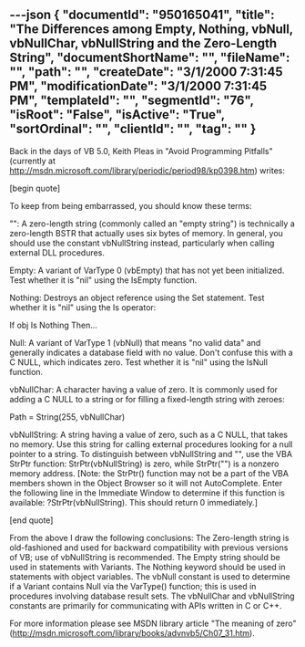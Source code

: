 ---json
{
  "documentId": "950165041",
  "title": "The Differences among Empty, Nothing, vbNull, vbNullChar, vbNullString and the Zero-Length String",
  "documentShortName": "",
  "fileName": "",
  "path": "",
  "createDate": "3/1/2000 7:31:45 PM",
  "modificationDate": "3/1/2000 7:31:45 PM",
  "templateId": "",
  "segmentId": "76",
  "isRoot": "False",
  "isActive": "True",
  "sortOrdinal": "",
  "clientId": "",
  "tag": ""
}
---

Back in the days of VB 5.0, Keith Pleas in &quot;Avoid Programming Pitfalls&quot; (currently at http://msdn.microsoft.com/library/periodic/period98/kp0398.htm) writes:

[begin quote]

To keep from being embarrassed, you should know these terms:

&quot;&quot;: A zero-length string (commonly called an &quot;empty string&quot;) is technically a zero-length BSTR that actually uses six bytes of memory. In general, you should use the constant vbNullString instead, particularly when calling external DLL procedures.

Empty: A variant of VarType 0 (vbEmpty) that has not yet been initialized. Test whether it is &quot;nil&quot; using the IsEmpty function.

Nothing: Destroys an object reference using the Set statement. Test whether it is &quot;nil&quot; using the Is operator:

If obj Is Nothing Then...

Null: A variant of VarType 1 (vbNull) that means &quot;no valid data&quot; and generally indicates a database field with no value. Don't confuse this with a C NULL, which indicates zero. Test whether it is &quot;nil&quot; using the IsNull function.

vbNullChar: A character having a value of zero. It is commonly used for adding a C NULL to a string or for filling a fixed-length string with zeroes:

Path = String(255, vbNullChar)

vbNullString: A string having a value of zero, such as a C NULL, that takes no memory. Use this string for calling external procedures looking for a null pointer to a string. To distinguish between vbNullString and &quot;&quot;, use the VBA StrPtr function: StrPtr(vbNullString) is zero, while StrPtr(&quot;&quot;) is a nonzero memory address. [Note: the StrPtr() function may not be a part of the VBA members shown in the Object Browser so it will not AutoComplete. Enter the following line in the Immediate Window to determine if this function is available: ?StrPtr(vbNullString). This should return 0 immediately.]

[end quote]

From the above I draw the following conclusions: The Zero-length string is old-fashioned and used for backward compatibility with previous versions of VB; use of vbNullString is recommended. The Empty string should be used in statements with Variants. The Nothing keyword should be used in statements with object variables. The vbNull constant is used to determine if a Variant contains Null via the VarType() function; this is used in procedures involving database result sets. The vbNullChar and vbNullString constants are primarily for communicating with APIs written in C or C++.

For more information please see MSDN library article &quot;The meaning of zero&quot; (http://msdn.microsoft.com/library/books/advnvb5/Ch07_31.htm).
